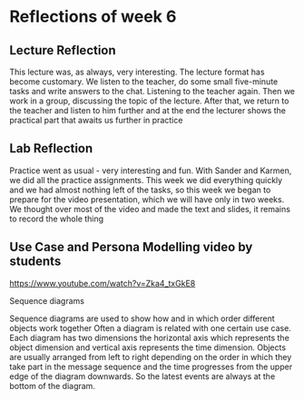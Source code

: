 # Reflections of week 6

## Lecture Reflection
This lecture was, as always, very interesting. The lecture format has become customary. We listen to the teacher, do some small five-minute tasks and write answers to the chat. Listening to the teacher again. Then we work in a group, discussing the topic of the lecture. After that, we return to the teacher and listen to him further and at the end the lecturer shows the practical part that awaits us further in practice


## Lab Reflection
Practice went as usual - very interesting and fun. With Sander and Karmen, we did all the practice assignments. This week we did everything quickly and we had almost nothing left of the tasks, so this week we began to prepare for the video presentation, which we will have only in two weeks. We thought over most of the video and made the text and slides, it remains to record the whole thing

## Use Case and Persona Modelling video by students
https://www.youtube.com/watch?v=Zka4_txGkE8

Sequence diagrams

Sequence diagrams are used to show how and in which order different objects work together
Often a diagram is related with one certain use case. Each diagram has two dimensions the
horizontal axis which represents the object dimension and vertical axis represents the time dimension.
Objects are usually arranged from left to right depending on the order in which they take part in the message
sequence and the time progresses from the upper edge of the diagram downwards. So the latest events are
always at the bottom of the diagram.



